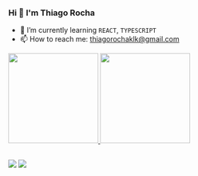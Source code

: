 ### Hi 👋 I'm Thiago Rocha

- 🌱 I’m currently learning `REACT`, `TYPESCRIPT`
- 📫 How to reach me: thiagorochaklk@gmail.com

<div display="flex">
  <a href="https://github.com/ThiagooRocha">
  <img height="180em" src="https://github-readme-stats.vercel.app/api?username=ThiagooRocha&show_icons=true&theme=dark&icon_color=906be5&include_all_commits=true&count_private=true"/>
  <img height="180em" src="https://github-readme-stats.vercel.app/api/top-langs/?username=ThiagooRocha&layout=compact&langs_count=7&theme=dark"/>
</div>

##

<a href="https://www.linkedin.com/in/thiago-rocha-787468223/" target="_blank"><img src="https://img.shields.io/badge/LinkedIn-0077B5?style=for-the-badge&logo=linkedin&logoColor=white"></a>
<a href="mailto:thiagorochakl@gmail.com"><img src="https://img.shields.io/badge/Gmail-D14836?style=for-the-badge&logo=gmail&logoColor=white"></a>
